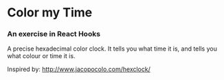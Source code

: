# Color my Time

### An exercise in React Hooks

A precise hexadecimal color clock. It tells you what time it is, and tells you what colour or time it is.

Inspired by: http://www.jacopocolo.com/hexclock/
